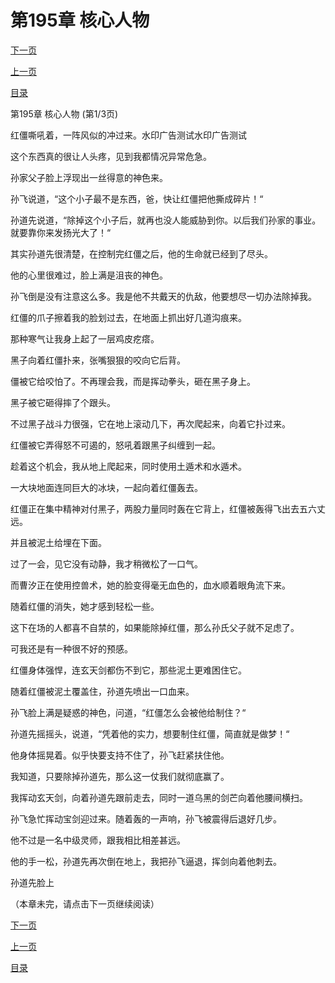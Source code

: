 <h1>第195章   核心人物</h1>
            <div><p><a href="./0583_%E7%AC%AC195%E7%AB%A0_%E6%A0%B8%E5%BF%83%E4%BA%BA%E7%89%A9.md">下一页</a></p><p><a href="./0581_%E7%AC%AC194%E7%AB%A0_%E7%BA%A2%E5%83%B5.md">上一页</a></p><p><a href="../">目录</a></p></div>
            <div><p>第195章   核心人物 (第1/3页)</p><p>红僵嘶吼着，一阵风似的冲过来。水印广告测试水印广告测试</p><p>这个东西真的很让人头疼，见到我都情况异常危急。</p><p>孙家父子脸上浮现出一丝得意的神色来。</p><p>孙飞说道，“这个小子最不是东西，爸，快让红僵把他撕成碎片！“</p><p>孙道先说道，“除掉这个小子后，就再也没人能威胁到你。以后我们孙家的事业。就要靠你来发扬光大了！“</p><p>其实孙道先很清楚，在控制完红僵之后，他的生命就已经到了尽头。</p><p>他的心里很难过，脸上满是沮丧的神色。</p><p>孙飞倒是没有注意这么多。我是他不共戴天的仇敌，他要想尽一切办法除掉我。</p><p>红僵的爪子擦着我的脸划过去，在地面上抓出好几道沟痕来。</p><p>那种寒气让我身上起了一层鸡皮疙瘩。</p><p>黑子向着红僵扑来，张嘴狠狠的咬向它后背。</p><p>僵被它给咬怕了。不再理会我，而是挥动拳头，砸在黑子身上。</p><p>黑子被它砸得摔了个跟头。</p><p>不过黑子战斗力很强，它在地上滚动几下，再次爬起来，向着它扑过来。</p><p>红僵被它弄得怒不可遏的，怒吼着跟黑子纠缠到一起。</p><p>趁着这个机会，我从地上爬起来，同时使用土遁术和水遁术。</p><p>一大块地面连同巨大的冰块，一起向着红僵轰去。</p><p>红僵正在集中精神对付黑子，两股力量同时轰在它背上，红僵被轰得飞出去五六丈远。</p><p>并且被泥土给埋在下面。</p><p>过了一会，见它没有动静，我才稍微松了一口气。</p><p>而曹汐正在使用控兽术，她的脸变得毫无血色的，血水顺着眼角流下来。</p><p>随着红僵的消失，她才感到轻松一些。</p><p>这下在场的人都喜不自禁的，如果能除掉红僵，那么孙氏父子就不足虑了。</p><p>可我还是有一种很不好的预感。</p><p>红僵身体强悍，连玄天剑都伤不到它，那些泥土更难困住它。</p><p>随着红僵被泥土覆盖住，孙道先喷出一口血来。</p><p>孙飞脸上满是疑惑的神色，问道，“红僵怎么会被他给制住？“</p><p>孙道先摇摇头，说道，“凭着他的实力，想要制住红僵，简直就是做梦！“</p><p>他身体摇晃着。似乎快要支持不住了，孙飞赶紧扶住他。</p><p>我知道，只要除掉孙道先，那么这一仗我们就彻底赢了。</p><p>我挥动玄天剑，向着孙道先跟前走去，同时一道乌黑的剑芒向着他腰间横扫。</p><p>孙飞急忙挥动宝剑迎过来。随着轰的一声响，孙飞被震得后退好几步。</p><p>他不过是一名中级灵师，跟我相比相差甚远。</p><p>他的手一松，孙道先再次倒在地上，我把孙飞逼退，挥剑向着他刺去。</p><p>孙道先脸上</p><p>（本章未完，请点击下一页继续阅读）</p></div>
            <div><p><a href="./0583_%E7%AC%AC195%E7%AB%A0_%E6%A0%B8%E5%BF%83%E4%BA%BA%E7%89%A9.md">下一页</a></p><p><a href="./0581_%E7%AC%AC194%E7%AB%A0_%E7%BA%A2%E5%83%B5.md">上一页</a></p><p><a href="../">目录</a></p></div>